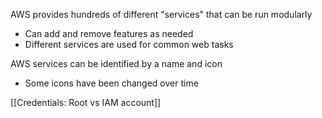 AWS provides hundreds of different "services" that can be run modularly 
- Can add and remove features as needed
- Different services are used for common web tasks

AWS services can be identified by a name and icon
- Some icons have been changed over time

[[Credentials: Root vs IAM account]]



